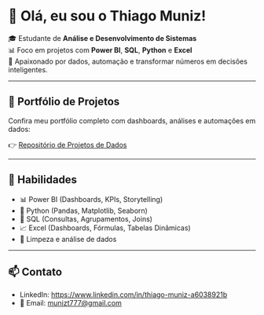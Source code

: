 # 👋 Olá, eu sou o Thiago Muniz!

🎓 Estudante de **Análise e Desenvolvimento de Sistemas**  
📊 Foco em projetos com **Power BI**, **SQL**, **Python** e **Excel**  
📍 Apaixonado por dados, automação e transformar números em decisões inteligentes.

---

## 🚀 Portfólio de Projetos

Confira meu portfólio completo com dashboards, análises e automações em dados:

👉 [Repositório de Projetos de Dados](https://github.com/thigas123/portfolio-projetos-dados)

---

## 💼 Habilidades

- 📊 Power BI (Dashboards, KPIs, Storytelling)
- 🐍 Python (Pandas, Matplotlib, Seaborn)
- 🧠 SQL (Consultas, Agrupamentos, Joins)
- 📈 Excel (Dashboards, Fórmulas, Tabelas Dinâmicas)
- 🧹 Limpeza e análise de dados

---

## 📫 Contato

- LinkedIn: https://www.linkedin.com/in/thiago-muniz-a6038921b
- 📧 Email: munizt777@gmail.com
